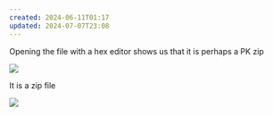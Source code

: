 ```yaml
---
created: 2024-06-11T01:17
updated: 2024-07-07T23:08
---
```


Opening the file with a hex editor shows us that it is perhaps a PK zip

![](https://res.cloudinary.com/kumonochisanaka/image/upload/v1718083799/2024/06/465a0f868c004fe19fbba3889ac33cce.png)

It is a zip file

![](https://res.cloudinary.com/kumonochisanaka/image/upload/v1718083800/2024/06/35a6a8ccc2e21738832b718f9f77310a.png)
